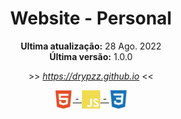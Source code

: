 <div align='center'>
    <h1>Website - Personal</h1>
</div>

<div align='center'>
    <p><strong>Ultima atualização:</strong> 28 Ago. 2022<br><strong>Última versão:</strong> 1.0.0</p>
    <p>>> <a target='_blank' href='https://drypzz.github.io'><i>https://drypzz.github.io</i></a> <<</p>
</div>

<div align='center'>
    <a target='_blank' href='https://github.com/drypzz'>
        <div dir='auto'>
            <img align='center' src='https://raw.githubusercontent.com/devicons/devicon/master/icons/html5/html5-plain.svg' width='30' alt='html5'>
            -
            <img align='center' src='https://raw.githubusercontent.com/devicons/devicon/master/icons/javascript/javascript-plain.svg' width='30' alt='js'>
            -
            <img align='center' src='https://raw.githubusercontent.com/devicons/devicon/master/icons/css3/css3-plain.svg' width='30' alt='css3'>
        </div>
    </a>
</div>

